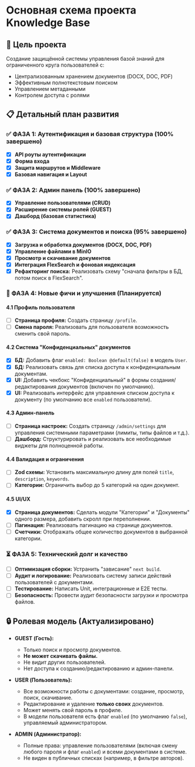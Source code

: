 # Основная схема проекта Knowledge Base

## 🎯 Цель проекта

Создание защищённой системы управления базой знаний для ограниченного круга пользователей с:
- Централизованным хранением документов (DOCX, DOC, PDF)
- Эффективным полнотекстовым поиском
- Управлением метаданными
- Контролем доступа с ролями

## 📋 Детальный план развития

### ✅ ФАЗА 1: Аутентификация и базовая структура (100% завершено)

- [x] **API роуты аутентификации**
- [x] **Форма входа**
- [x] **Защита маршрутов и Middleware**
- [x] **Базовая навигация и Layout**

### ✅ ФАЗА 2: Админ панель (100% завершено)

- [x] **Управление пользователями (CRUD)**
- [x] **Расширение системы ролей (GUEST)**
- [x] **Дашборд (базовая статистика)**

### ✅ ФАЗА 3: Система документов и поиска (95% завершено)

- [x] **Загрузка и обработка документов (DOCX, DOC, PDF)**
- [x] **Управление файлами в MinIO**
- [x] **Просмотр и скачивание документов**
- [x] **Интеграция FlexSearch и фоновая индексация**
- [x] **Рефакторинг поиска:** Реализовать схему "сначала фильтры в БД, потом поиск в FlexSearch".

### 🔄 ФАЗА 4: Новые фичи и улучшения (Планируется)

#### 4.1 Профиль пользователя
- [ ] **Страница профиля:** Создать страницу `/profile`.
- [ ] **Смена пароля:** Реализовать для пользователя возможность сменить свой пароль.

#### 4.2 Система "Конфиденциальных" документов
- [x] **БД:** Добавить флаг `enabled: Boolean @default(false)` в модель `User`.
- [x] **БД:** Реализовать связь для списка доступа к конфиденциальным документам.
- [x] **UI:** Добавить чекбокс "Конфиденциальный" в формы создания/редактирования документов (включен по умолчанию).
- [x] **UI:** Реализовать интерфейс для управления списком доступа к документу (по умолчанию все `enabled` пользователи).

#### 4.3 Админ-панель
- [ ] **Страница настроек:** Создать страницу `/admin/settings` для управления системными параметрами (лимиты, типы файлов и т.д.).
- [ ] **Дашборд:** Структурировать и реализовать все необходимые виджеты для полноценной работы.

#### 4.4 Валидация и ограничения
- [ ] **Zod схемы:** Установить максимальную длину для полей `title`, `description`, `keywords`.
- [ ] **Категории:** Ограничить выбор до 5 категорий на один документ.

#### 4.5 UI/UX
- [x] **Страница документов:** Сделать модули "Категории" и "Документы" одного размера, добавить скролл при переполнении.
- [ ] **Пагинация:** Реализовать пагинацию на странице документов.
- [ ] **Счетчики:** Отображать общее количество документов в выбранной категории.

### ⏳ ФАЗА 5: Технический долг и качество

- [ ] **Оптимизация сборки:** Устранить "зависание" `next build`.
- [ ] **Аудит и логирование:** Реализовать систему записи действий пользователей с документами.
- [ ] **Тестирование:** Написать Unit, интеграционные и E2E тесты.
- [ ] **Безопасность:** Провести аудит безопасности загрузки и просмотра файлов.

## 🔒 Ролевая модель (Актуализировано)

- **GUEST (Гость):**
  - Только поиск и просмотр документов.
  - **Не может скачивать файлы.**
  - Не видит других пользователей.
  - Нет доступа к созданию/редактированию и админ-панели.

- **USER (Пользователь):**
  - Все возможности работы с документами: создание, просмотр, поиск, скачивание.
  - Редактирование и удаление **только своих** документов.
  - Может менять свой пароль в профиле.
  - В модели пользователя есть флаг `enabled` (по умолчанию `false`), управляемый администратором.

- **ADMIN (Администратор):**
  - Полные права: управление пользователями (включая смену любого пароля и флаг `enabled`) и всеми документами в системе.
  - Не виден в публичных списках (например, в фильтре авторов). 